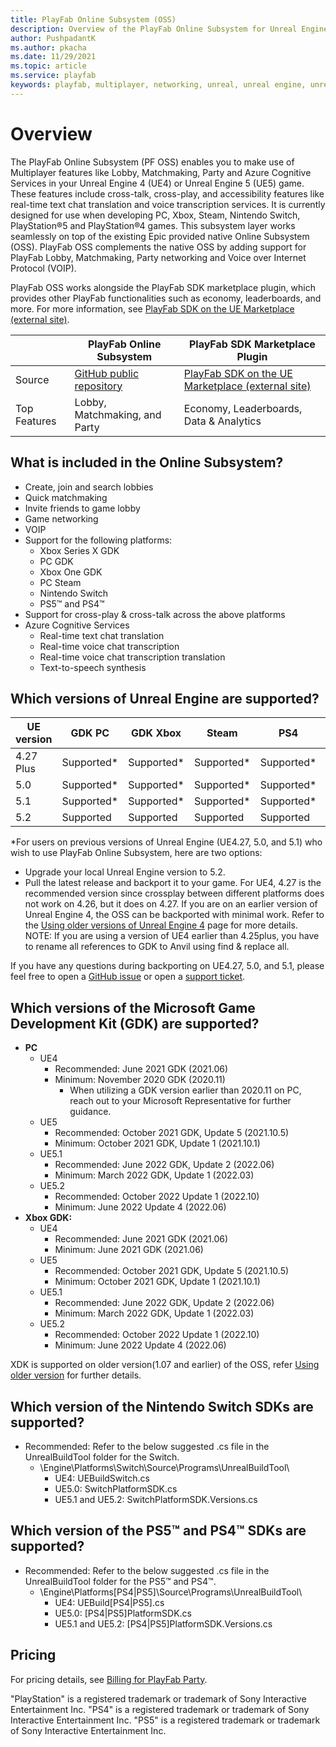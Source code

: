 ```yaml
---
title: PlayFab Online Subsystem (OSS)
description: Overview of the PlayFab Online Subsystem for Unreal Engine
author: PushpadantK
ms.author: pkacha
ms.date: 11/29/2021
ms.topic: article
ms.service: playfab
keywords: playfab, multiplayer, networking, unreal, unreal engine, unreal engine 4, unreal engine 5, ue4, ue5, middleware
---
```


# Overview

The PlayFab Online Subsystem (PF OSS) enables you to make use of Multiplayer features like Lobby, Matchmaking, Party and Azure Cognitive Services in your Unreal Engine 4 (UE4) or Unreal Engine 5 (UE5) game. These features include cross-talk, cross-play, and accessibility features like real-time text chat translation and voice transcription services. It is currently designed for use when developing PC, Xbox, Steam, Nintendo Switch, PlayStation®5 and PlayStation®4 games. This subsystem layer works seamlessly on top of the existing Epic provided native Online Subsystem (OSS). PlayFab OSS complements the native OSS by adding support for PlayFab Lobby, Matchmaking, Party networking and Voice over Internet Protocol (VOIP).

PlayFab OSS works alongside the PlayFab SDK marketplace plugin, which provides other PlayFab functionalities such as economy, leaderboards, and more. For more information, see [PlayFab SDK on the UE Marketplace (external site)](https://www.unrealengine.com/marketplace/product/playfab-sdk).

|    | PlayFab Online Subsystem | PlayFab SDK Marketplace Plugin    |
|--------------|-------------|-------------|
| Source  | [GitHub public repository](https://github.com/PlayFab/PlayFabMultiplayerUnreal) |  [PlayFab SDK on the UE Marketplace (external site)](https://www.unrealengine.com/marketplace/product/playfab-sdk)  |
| Top Features | Lobby, Matchmaking, and Party | Economy, Leaderboards, Data & Analytics |

## What is included in the Online Subsystem?

- Create, join and search lobbies
- Quick matchmaking
- Invite friends to game lobby
- Game networking
- VOIP
- Support for the following platforms:
  - Xbox Series X GDK
  - PC GDK
  - Xbox One GDK
  - PC Steam
  - Nintendo Switch
  - PS5™ and PS4™
- Support for cross-play & cross-talk across the above platforms
- Azure Cognitive Services
  - Real-time text chat translation
  - Real-time voice chat transcription
  - Real-time voice chat transcription translation
  - Text-to-speech synthesis

## Which versions of Unreal Engine are supported?

| UE version   | GDK PC      | GDK Xbox    | Steam       | PS4         | PS5         | Switch      |
|--------------|-------------|-------------|-------------|-------------|-------------|-------------|
| 4.27 Plus    | Supported*   | Supported*   | Supported*   | Supported*   | Supported*   | Supported*   |
| 5.0          | Supported*   | Supported*   | Supported*   | Supported*   | Supported*   | Supported*   |
| 5.1          | Supported*   | Supported*   | Supported*   | Supported*   | Supported*   | Supported*   |
| 5.2          | Supported   | Supported   | Supported   | Supported   | Supported   | Supported   |


*For users on previous versions of Unreal Engine (UE4.27, 5.0, and 5.1) who wish to use PlayFab Online Subsystem, here are two options:
- Upgrade your local Unreal Engine version to 5.2.
- Pull the latest release and backport it to your game.
For UE4, 4.27 is the recommended version since crossplay between different platforms does not work on 4.26, but it does on 4.27. If you are on an earlier version of Unreal Engine 4, the OSS can be backported with minimal work. Refer to the [Using older versions of Unreal Engine 4](party-unreal-engine-using-older-versions.md) page for more details.
NOTE: If you are using a version of UE4 earlier than 4.25plus, you have to rename all references to GDK to Anvil using find & replace all.

If you have any questions during backporting on UE4.27, 5.0, and 5.1, please feel free to open a [GitHub issue](https://github.com/PlayFab/PlayFabMultiplayerUnreal/issues/new) or open a [support ticket](https://playfab.com/contact/).

## Which versions of the Microsoft Game Development Kit (GDK) are supported?

- **PC**
  - UE4
    - Recommended: June 2021 GDK (2021.06)
    - Minimum: November 2020 GDK (2020.11)
      - When utilizing a GDK version earlier than 2020.11 on PC, reach out to your Microsoft Representative for further guidance.
  - UE5
    - Recommended: October 2021 GDK, Update 5 (2021.10.5)
    - Minimum: October 2021 GDK, Update 1 (2021.10.1)
  - UE5.1
    - Recommended: June 2022 GDK, Update 2 (2022.06)
    - Minimum: March 2022 GDK, Update 1 (2022.03)
  - UE5.2
    - Recommended: October 2022 Update 1 (2022.10)
    - Minimum: June 2022 Update 4 (2022.06)
- **Xbox GDK:**
  - UE4
    - Recommended: June 2021 GDK (2021.06)
    - Minimum: June 2021 GDK (2021.06)
  - UE5
    - Recommended: October 2021 GDK, Update 5 (2021.10.5)
    - Minimum: October 2021 GDK, Update 1 (2021.10.1)
  - UE5.1
    - Recommended: June 2022 GDK, Update 2 (2022.06)
    - Minimum: March 2022 GDK, Update 1 (2022.03)
  - UE5.2
    - Recommended: October 2022 Update 1 (2022.10)
    - Minimum: June 2022 Update 4 (2022.06)

XDK is supported on older version(1.07 and earlier) of the OSS, refer [Using older version](party-unreal-engine-using-older-versions.md) for further details.

## Which version of the Nintendo Switch SDKs are supported?

- Recommended: Refer to the below suggested .cs file in the UnrealBuildTool folder for the Switch.
  - \Engine\Platforms\Switch\Source\Programs\UnrealBuildTool\
    - UE4: UEBuildSwitch.cs
    - UE5.0: SwitchPlatformSDK.cs
    - UE5.1 and UE5.2: SwitchPlatformSDK.Versions.cs
## Which version of the PS5™ and PS4™ SDKs are supported?

- Recommended: Refer to the below suggested .cs file in the UnrealBuildTool folder for the PS5™ and PS4™.
  - \Engine\Platforms\[PS4|PS5]\Source\Programs\UnrealBuildTool\
    - UE4: UEBuild[PS4|PS5].cs
    - UE5.0: [PS4|PS5]PlatformSDK.cs
    - UE5.1 and UE5.2: [PS4|PS5]PlatformSDK.Versions.cs
## Pricing

For pricing details, see [Billing for PlayFab Party](pricing.md).

"PlayStation" is a registered trademark or trademark of Sony Interactive Entertainment Inc.
"PS4" is a registered trademark or trademark of Sony Interactive Entertainment Inc.
"PS5" is a registered trademark or trademark of Sony Interactive Entertainment Inc.
